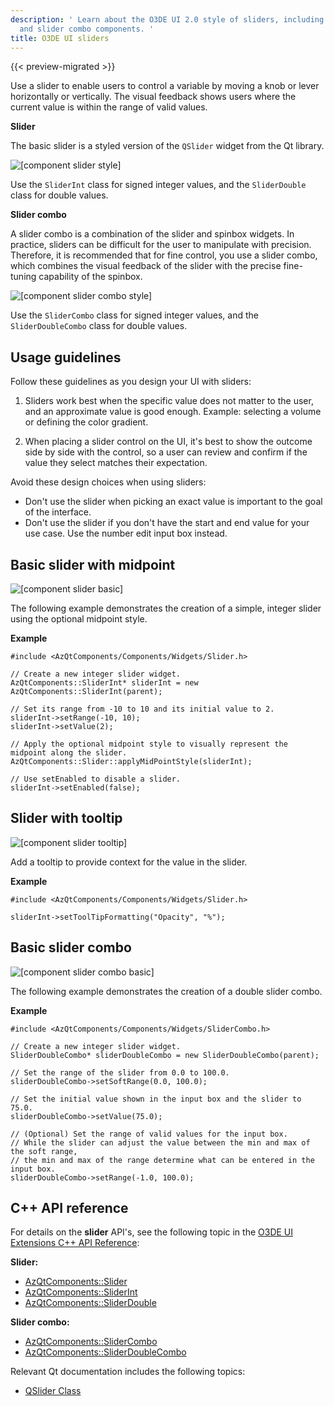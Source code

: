 ```yaml
---
description: ' Learn about the O3DE UI 2.0 style of sliders, including the slider
  and slider combo components. '
title: O3DE UI sliders
---
```


{{< preview-migrated >}}

Use a slider to enable users to control a variable by moving a knob or lever horizontally or vertically. The visual feedback shows users where the current value is within the range of valid values.

 **Slider**

The basic slider is a styled version of the `QSlider` widget from the Qt library.

![\[component slider style\]](/images/tools-ui/component-slider-style.png)

Use the `SliderInt` class for signed integer values, and the `SliderDouble` class for double values.

 **Slider combo**

A slider combo is a combination of the slider and spinbox widgets. In practice, sliders can be difficult for the user to manipulate with precision. Therefore, it is recommended that for fine control, you use a slider combo, which combines the visual feedback of the slider with the precise fine\-tuning capability of the spinbox.

![\[component slider combo style\]](/images/tools-ui/component-slider-combo-style.png)

Use the `SliderCombo` class for signed integer values, and the `SliderDoubleCombo` class for double values.

## Usage guidelines<a name="sliders-usage"></a>

Follow these guidelines as you design your UI with sliders:

1.  Sliders work best when the specific value does not matter to the user, and an approximate value is good enough. Example: selecting a volume or defining the color gradient.

1.  When placing a slider control on the UI, it's best to show the outcome side by side with the control, so a user can review and confirm if the value they select matches their expectation.

Avoid these design choices when using sliders:
+ Don't use the slider when picking an exact value is important to the goal of the interface.
+ Don't use the slider if you don't have the start and end value for your use case. Use the number edit input box instead.

## Basic slider with midpoint<a name="slider-basic"></a>

![\[component slider basic\]](/images/tools-ui/component-slider-basic.png)

The following example demonstrates the creation of a simple, integer slider using the optional midpoint style.

 **Example**

```
#include <AzQtComponents/Components/Widgets/Slider.h>

// Create a new integer slider widget.
AzQtComponents::SliderInt* sliderInt = new AzQtComponents::SliderInt(parent);

// Set its range from -10 to 10 and its initial value to 2.
sliderInt->setRange(-10, 10);
sliderInt->setValue(2);

// Apply the optional midpoint style to visually represent the midpoint along the slider.
AzQtComponents::Slider::applyMidPointStyle(sliderInt);

// Use setEnabled to disable a slider.
sliderInt->setEnabled(false);
```

## Slider with tooltip<a name="slider-tooltip"></a>

![\[component slider tooltip\]](/images/tools-ui/component-slider-tooltip.png)

Add a tooltip to provide context for the value in the slider.

 **Example**

```
#include <AzQtComponents/Components/Widgets/Slider.h>

sliderInt->setToolTipFormatting("Opacity", "%");
```

## Basic slider combo<a name="slider-combo-basic"></a>

![\[component slider combo basic\]](/images/tools-ui/component-slider-combo-basic.png)

The following example demonstrates the creation of a double slider combo.

 **Example**

```
#include <AzQtComponents/Components/Widgets/SliderCombo.h>

// Create a new integer slider widget.
SliderDoubleCombo* sliderDoubleCombo = new SliderDoubleCombo(parent);

// Set the range of the slider from 0.0 to 100.0.
sliderDoubleCombo->setSoftRange(0.0, 100.0);

// Set the initial value shown in the input box and the slider to 75.0.
sliderDoubleCombo->setValue(75.0);

// (Optional) Set the range of valid values for the input box.
// While the slider can adjust the value between the min and max of the soft range,
// the min and max of the range determine what can be entered in the input box.
sliderDoubleCombo->setRange(-1.0, 100.0);
```

## C\+\+ API reference<a name="sliders-api-ref"></a>

For details on the **slider** API's, see the following topic in the [O3DE UI Extensions C\+\+ API Reference](/docs/api/frameworks/azqtcomponents/namespace_az_qt_components.html):

 **Slider:**
+  [AzQtComponents::Slider](/docs/api/frameworks/azqtcomponents/class_az_qt_components_1_1_slider.html)
+  [AzQtComponents::SliderInt](/docs/api/frameworks/azqtcomponents/class_az_qt_components_1_1_slider_int.html)
+  [AzQtComponents::SliderDouble](/docs/api/frameworks/azqtcomponents/class_az_qt_components_1_1_slider_double.html)

 **Slider combo:**
+  [AzQtComponents::SliderCombo](/docs/api/frameworks/azqtcomponents/class_az_qt_components_1_1_slider_combo.html)
+  [AzQtComponents::SliderDoubleCombo](/docs/api/frameworks/azqtcomponents/class_az_qt_components_1_1_slider_double_combo.html)

Relevant Qt documentation includes the following topics:
+  [QSlider Class](https://doc.qt.io/qt-5/qslider.html)
